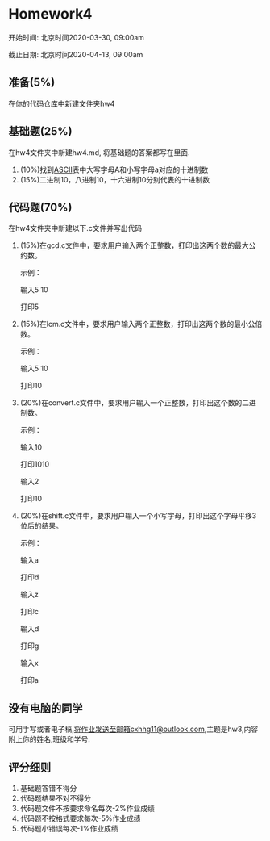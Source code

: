 # Homework4

开始时间: 北京时间2020-03-30, 09:00am

截止日期: 北京时间2020-04-13, 09:00am

## 准备(5%)

在你的代码仓库中新建文件夹hw4

## 基础题(25%)

在hw4文件夹中新建hw4.md, 将基础题的答案都写在里面.

1. (10%)找到[ASCII](https://baike.baidu.com/item/ASCII)表中大写字母A和小写字母a对应的十进制数
2. (15%)二进制10，八进制10，十六进制10分别代表的十进制数

## 代码题(70%)

在hw4文件夹中新建以下.c文件并写出代码

1. (15%)在gcd.c文件中，要求用户输入两个正整数，打印出这两个数的最大公约数。

   示例：

   输入5 10

   打印5

2. (15%)在lcm.c文件中，要求用户输入两个正整数，打印出这两个数的最小公倍数。

   示例：

   输入5 10

   打印10

3. (20%)在convert.c文件中，要求用户输入一个正整数，打印出这个数的二进制数。

   示例：

   输入10

   打印1010

   输入2

   打印10

4. (20%)在shift.c文件中，要求用户输入一个小写字母，打印出这个字母平移3位后的结果。

   示例：

   输入a

   打印d

   输入z

   打印c

   输入d

   打印g

   输入x

   打印a

## 没有电脑的同学

可用手写或者电子稿,将作业发送至邮箱cxhhg11@outlook.com,主题是hw3,内容附上你的姓名,班级和学号.

## 评分细则

1. 基础题答错不得分
2. 代码题结果不对不得分
3. 代码题文件不按要求命名每次-2%作业成绩
4. 代码题不按格式要求每次-5%作业成绩
5. 代码题小错误每次-1%作业成绩
